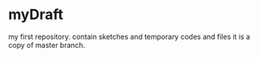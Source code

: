 # myDraft
my first repository. contain sketches and temporary codes and files
it is a copy of master branch.
